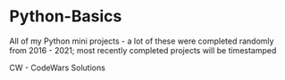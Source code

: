 # Python-Basics
All of my Python mini projects - a lot of these were completed randomly from 2016 - 2021; most recently completed projects will be timestamped

CW - CodeWars Solutions
